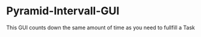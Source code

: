 # Pyramid-Intervall-GUI

This GUI counts down the same amount of time as you need to fullfill a Task

